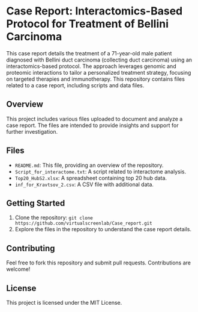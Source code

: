 # Case Report: Interactomics-Based Protocol for Treatment of Bellini Carcinoma

This case report details the treatment of a 71-year-old male patient diagnosed with Bellini duct carcinoma (collecting duct carcinoma) using an interactomics-based protocol. The approach leverages genomic and proteomic interactions to tailor a personalized treatment strategy, focusing on targeted therapies and immunotherapy. This repository contains files related to a case report, including scripts and data files.

## Overview
This project includes various files uploaded to document and analyze a case report. The files are intended to provide insights and support for further investigation.

## Files
- `README.md`: This file, providing an overview of the repository.
- `Script_for_interactome.txt`: A script related to interactome analysis.
- `Top20_HubS2.xlsx`: A spreadsheet containing top 20 hub data.
- `inf_for_Kravtsov_2.csv`: A CSV file with additional data.

## Getting Started
1. Clone the repository: `git clone https://github.com/virtualscreenlab/Case_report.git`
2. Explore the files in the repository to understand the case report details.

## Contributing
Feel free to fork this repository and submit pull requests. Contributions are welcome!

## License
This project is licensed under the MIT License.
